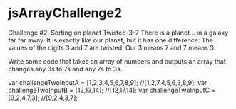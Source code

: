 # jsArrayChallenge2

Challenge #2: Sorting on planet Twisted-3-7
There is a planet... in a galaxy far far away. It is exactly like our planet, but it has one difference: The values of the digits 3 and 7 are twisted. Our 3 means 7 and 7 means 3.

Write some code that takes an array of numbers and outputs an array that changes any 3s to 7s and any 7s to 3s.

var challengeTwoInputA = [1,2,3,4,5,6,7,8,9];  //[1,2,7,4,5,6,3,8,9];
var challengeTwoInputB = [12,13,14];  //[12,17,14];
var challengeTwoInputC = [9,2,4,7,3];  //[9,2,4,3,7];

